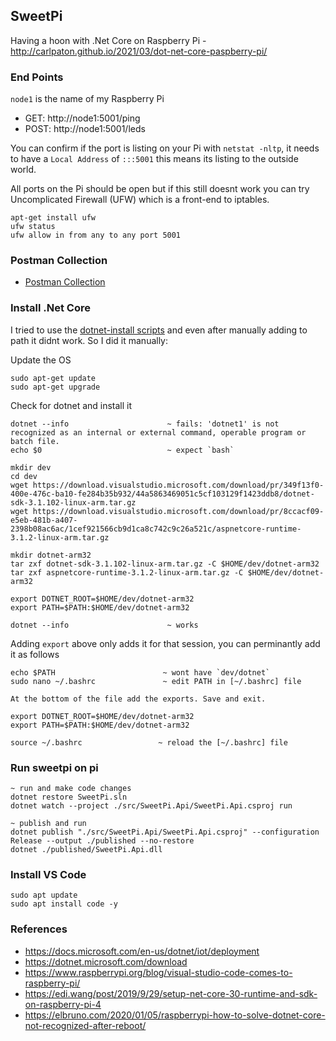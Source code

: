 ## SweetPi
Having a hoon with .Net Core on Raspberry Pi - http://carlpaton.github.io/2021/03/dot-net-core-paspberry-pi/

### End Points

`node1` is the name of my Raspberry Pi

* GET: http://node1:5001/ping
* POST: http://node1:5001/leds

You can confirm if the port is listing on your Pi with `netstat -nltp`, it needs to have a `Local Address` of `:::5001` this means its listing to the outside world.

All ports on the Pi should be open but if this still doesnt work you can try Uncomplicated Firewall (UFW) which is a front-end to iptables.

```
apt-get install ufw
ufw status
ufw allow in from any to any port 5001
```

### Postman Collection

* [Postman Collection]("./devtools/SweetPi%20Api.postman_collection.json")

### Install .Net Core

I tried to use the [dotnet-install scripts](https://docs.microsoft.com/en-us/dotnet/core/tools/dotnet-install-script) and even after manually adding to path it didnt work. So I did it manually:

Update the OS

```
sudo apt-get update
sudo apt-get upgrade
```

Check for dotnet and install it

```
dotnet --info                      ~ fails: 'dotnet1' is not recognized as an internal or external command, operable program or batch file.
echo $0                            ~ expect `bash`

mkdir dev
cd dev
wget https://download.visualstudio.microsoft.com/download/pr/349f13f0-400e-476c-ba10-fe284b35b932/44a5863469051c5cf103129f1423ddb8/dotnet-sdk-3.1.102-linux-arm.tar.gz
wget https://download.visualstudio.microsoft.com/download/pr/8ccacf09-e5eb-481b-a407-2398b08ac6ac/1cef921566cb9d1ca8c742c9c26a521c/aspnetcore-runtime-3.1.2-linux-arm.tar.gz

mkdir dotnet-arm32
tar zxf dotnet-sdk-3.1.102-linux-arm.tar.gz -C $HOME/dev/dotnet-arm32
tar zxf aspnetcore-runtime-3.1.2-linux-arm.tar.gz -C $HOME/dev/dotnet-arm32

export DOTNET_ROOT=$HOME/dev/dotnet-arm32
export PATH=$PATH:$HOME/dev/dotnet-arm32

dotnet --info                      ~ works
```

Adding `export` above only adds it for that session, you can perminantly add it as follows

```
echo $PATH                        ~ wont have `dev/dotnet`
sudo nano ~/.bashrc               ~ edit PATH in [~/.bashrc] file

At the bottom of the file add the exports. Save and exit.

export DOTNET_ROOT=$HOME/dev/dotnet-arm32
export PATH=$PATH:$HOME/dev/dotnet-arm32

source ~/.bashrc                 ~ reload the [~/.bashrc] file 
```

### Run sweetpi on pi

```
~ run and make code changes
dotnet restore SweetPi.sln
dotnet watch --project ./src/SweetPi.Api/SweetPi.Api.csproj run

~ publish and run
dotnet publish "./src/SweetPi.Api/SweetPi.Api.csproj" --configuration Release --output ./published --no-restore
dotnet ./published/SweetPi.Api.dll
```

### Install VS Code

```
sudo apt update 
sudo apt install code -y
```

### References

* https://docs.microsoft.com/en-us/dotnet/iot/deployment
* https://dotnet.microsoft.com/download
* https://www.raspberrypi.org/blog/visual-studio-code-comes-to-raspberry-pi/
* https://edi.wang/post/2019/9/29/setup-net-core-30-runtime-and-sdk-on-raspberry-pi-4
* https://elbruno.com/2020/01/05/raspberrypi-how-to-solve-dotnet-core-not-recognized-after-reboot/
